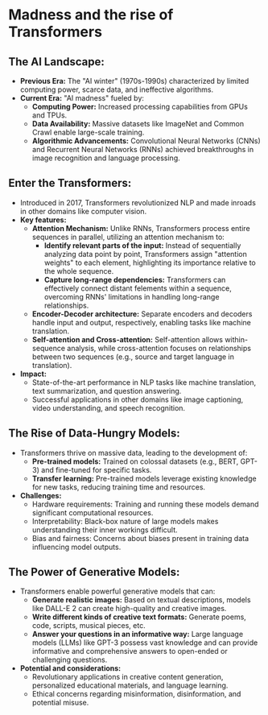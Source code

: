 # Madness and the rise of Transformers

## **The AI Landscape:**

* **Previous Era:** The "AI winter" (1970s-1990s) characterized by limited computing power, scarce data, and ineffective algorithms.
* **Current Era:** "AI madness" fueled by:
  * **Computing Power:** Increased processing capabilities from GPUs and TPUs.
  * **Data Availability:** Massive datasets like ImageNet and Common Crawl enable large-scale training.
  * **Algorithmic Advancements:** Convolutional Neural Networks (CNNs) and Recurrent Neural Networks (RNNs) achieved breakthroughs in image recognition and language processing.

## **Enter the Transformers:**

* Introduced in 2017, Transformers revolutionized NLP and made inroads in other domains like computer vision.
* **Key features:**
  * **Attention Mechanism:** Unlike RNNs, Transformers process entire sequences in parallel, utilizing an attention mechanism to:
    * **Identify relevant parts of the input:** Instead of sequentially analyzing data point by point, Transformers assign "attention weights" to each element, highlighting its importance relative to the whole sequence.
    * **Capture long-range dependencies:** Transformers can effectively connect distant felements within a sequence, overcoming RNNs' limitations in handling long-range relationships.
  * **Encoder-Decoder architecture:** Separate encoders and decoders handle input and output, respectively, enabling tasks like machine translation.
  * **Self-attention and Cross-attention:** Self-attention allows within-sequence analysis, while cross-attention focuses on relationships between two sequences (e.g., source and target language in translation).
* **Impact:**
  * State-of-the-art performance in NLP tasks like machine translation, text summarization, and question answering.
  * Successful applications in other domains like image captioning, video understanding, and speech recognition.

## **The Rise of Data-Hungry Models:**

* Transformers thrive on massive data, leading to the development of:
  * **Pre-trained models:** Trained on colossal datasets (e.g., BERT, GPT-3) and fine-tuned for specific tasks.
  * **Transfer learning:** Pre-trained models leverage existing knowledge for new tasks, reducing training time and resources.
* **Challenges:**
  * Hardware requirements: Training and running these models demand significant computational resources.
  * Interpretability: Black-box nature of large models makes understanding their inner workings difficult.
  * Bias and fairness: Concerns about biases present in training data influencing model outputs.

## **The Power of Generative Models:**

* Transformers enable powerful generative models that can:
  * **Generate realistic images:** Based on textual descriptions, models like DALL-E 2 can create high-quality and creative images.
  * **Write different kinds of creative text formats:** Generate poems, code, scripts, musical pieces, etc.
  * **Answer your questions in an informative way:** Large language models (LLMs) like GPT-3 possess vast knowledge and can provide informative and comprehensive answers to open-ended or challenging questions.
* **Potential and considerations:**
  * Revolutionary applications in creative content generation, personalized educational materials, and language learning.
  * Ethical concerns regarding misinformation, disinformation, and potential misuse.
